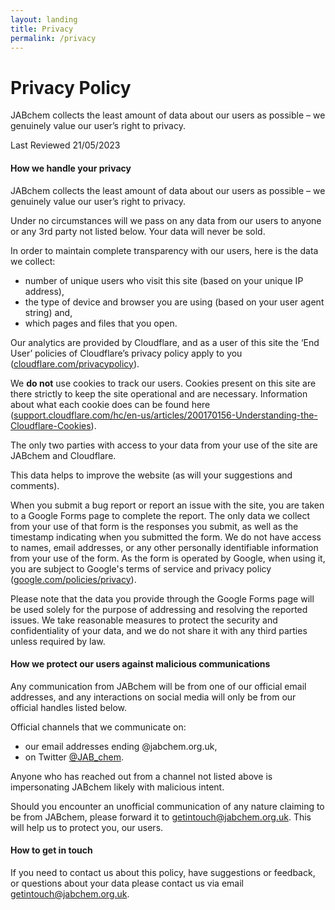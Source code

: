 ```yaml
---
layout: landing
title: Privacy
permalink: /privacy
---
```



# Privacy Policy

JABchem collects the least amount of data about our users as possible – we genuinely value our user’s right to privacy.

<span class="badge bg-primary">Last Reviewed</span> 21/05/2023

#### How we handle your privacy

JABchem collects the least amount of data about our users as possible – we genuinely value our user’s right to privacy.

Under no circumstances will we pass on any data from our users to anyone or any 3rd party not listed below. Your data will never be sold.

In order to maintain complete transparency with our users, here is the data we collect:

*   number of unique users who visit this site (based on your unique IP address),
*   the type of device and browser you are using (based on your user agent string) and,
*   which pages and files that you open.

Our analytics are provided by Cloudflare, and as a user of this site the ‘End User’ policies of Cloudflare’s privacy policy apply to you ([cloudflare.com/privacypolicy](https://cloudflare.com/privacypolicy)).

We **do not** use cookies to track our users. Cookies present on this site are there strictly to keep the site operational and are necessary. Information about what each cookie does can be found here ([support.cloudflare.com/hc/en-us/articles/200170156-Understanding-the-Cloudflare-Cookies](https://support.cloudflare.com/hc/en-us/articles/200170156-Understanding-the-Cloudflare-Cookies)).

The only two parties with access to your data from your use of the site are JABchem and Cloudflare.

This data helps to improve the website (as will your suggestions and comments).

When you submit a bug report or report an issue with the site, you are taken to a Google Forms page to complete the report. The only data we collect from your use of that form is the responses you submit, as well as the timestamp indicating when you submitted the form. We do not have access to names, email addresses, or any other personally identifiable information from your use of the form. As the form is operated by Google, when using it, you are subject to Google's terms of service and privacy policy ([google.com/policies/privacy](https://google.com/policies/privacy)).

Please note that the data you provide through the Google Forms page will be used solely for the purpose of addressing and resolving the reported issues. We take reasonable measures to protect the security and confidentiality of your data, and we do not share it with any third parties unless required by law.

#### How we protect our users against malicious communications

Any communication from JABchem will be from one of our official email addresses, and any interactions on social media will only be from our official handles listed below.

Official channels that we communicate on:

*   our email addresses ending @jabchem.org.uk,
*   on Twitter [@JAB_chem](https://twitter.com/jab_chem).

Anyone who has reached out from a channel not listed above is impersonating JABchem likely with malicious intent.

Should you encounter an unofficial communication of any nature claiming to be from JABchem, please forward it to [getintouch@jabchem.org.uk](mailto:getintouch@jabchem.org.uk). This will help us to protect you, our users.

#### How to get in touch

If you need to contact us about this policy, have suggestions or feedback, or questions about your data please contact us via email [getintouch@jabchem.org.uk](mailto:getintouch@jabchem.org.uk).